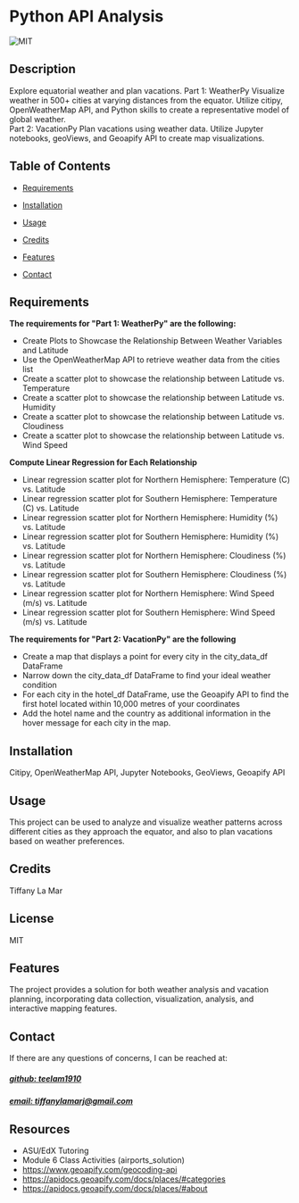 # Python API Analysis
![MIT](https://img.shields.io/badge/License-MIT-blue)



## Description
Explore equatorial weather and plan vacations.
Part 1: WeatherPy Visualize weather in 500+ cities at varying distances from the equator. Utilize citipy, OpenWeatherMap API, and Python skills to create a representative model of global weather.  
Part 2: VacationPy Plan vacations using weather data. Utilize Jupyter notebooks, geoViews, and Geoapify API to create map visualizations. 



## Table of Contents
- [Requirements](#requirements)
- [Installation](#installation)
- [Usage](#usage)
- [Credits](#credits)
- [Features](#features)

- [Contact](#contact)


## Requirements
**The requirements for "Part 1: WeatherPy" are the following:**
- Create Plots to Showcase the Relationship Between Weather Variables and Latitude
- Use the OpenWeatherMap API to retrieve weather data from the cities list 
- Create a scatter plot to showcase the relationship between Latitude vs. Temperature 
- Create a scatter plot to showcase the relationship between Latitude vs. Humidity 
- Create a scatter plot to showcase the relationship between Latitude vs. Cloudiness 
- Create a scatter plot to showcase the relationship between Latitude vs. Wind Speed 

**Compute Linear Regression for Each Relationship**
- Linear regression scatter plot for Northern Hemisphere: Temperature (C) vs. Latitude 
- Linear regression scatter plot for Southern Hemisphere: Temperature (C) vs. Latitude 
- Linear regression scatter plot for Northern Hemisphere: Humidity (%) vs. Latitude 
- Linear regression scatter plot for Southern Hemisphere: Humidity (%) vs. Latitude 
- Linear regression scatter plot for Northern Hemisphere: Cloudiness (%) vs. Latitude 
- Linear regression scatter plot for Southern Hemisphere: Cloudiness (%) vs. Latitude 
- Linear regression scatter plot for Northern Hemisphere: Wind Speed (m/s) vs. Latitude 
- Linear regression scatter plot for Southern Hemisphere: Wind Speed (m/s) vs. Latitude 

**The requirements for "Part 2: VacationPy" are the following**
- Create a map that displays a point for every city in the city_data_df DataFrame 
- Narrow down the city_data_df DataFrame to find your ideal weather condition 
- For each city in the hotel_df DataFrame, use the Geoapify API to find the first hotel located within 10,000 metres of your coordinates 
- Add the hotel name and the country as additional information in the hover message for each city in the map.


## Installation
Citipy, OpenWeatherMap API, Jupyter Notebooks, GeoViews, Geoapify API

## Usage
This project can be used to analyze and visualize weather patterns across different cities as they approach the equator, and also to plan vacations based on weather preferences. 

## Credits
Tiffany La Mar

## License
MIT

## Features
The project provides a solution for both weather analysis and vacation planning, incorporating data collection, visualization, analysis, and interactive mapping features.



## Contact
If there are any questions of concerns, I can be reached at:
##### [github: teelam1910](https://github.com/teelam1910)
##### [email: tiffanylamarj@gmail.com](mailto:tiffanylamarj@gmail.com)



## Resources
- ASU/EdX Tutoring
- Module 6 Class Activities (airports_solution)
- https://www.geoapify.com/geocoding-api
- https://apidocs.geoapify.com/docs/places/#categories
- https://apidocs.geoapify.com/docs/places/#about
